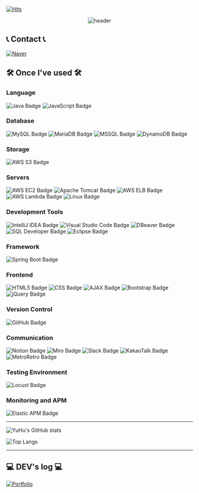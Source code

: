 [![Hits](https://hits.seeyoufarm.com/api/count/incr/badge.svg?url=https%3A%2F%2Fgithub.com%2FYuHaRee%2Fhit-counter)](https://hits.seeyoufarm.com)

<div align="center">
  <img src="https://capsule-render.vercel.app/api?type=waving&color=gradient&height=200&section=header&text=YuHu's%20GitHub&fontSize=90" alt="header">
</div>



<!--<a href="https://github.com/imysh578"><img align="center" style="height:180px" src="https://github-readme-stats.vercel.app/api?username=YuHaRee&show_icons=true&include_all_commits=true&theme=nord&hide_border=true" alt="SOKURI's github stats" /></a>
<a href="https://github.com/imysh578"><img align="center" style="height:180px" src="https://github-readme-stats.vercel.app/api/top-langs/?username=YuHaRee&layout=compact&theme=nord&hide_border=true" /></a>-->


## 📞 Contact 📞
[![Naver](https://img.shields.io/badge/Naver-03C75A?style=for-the-badge&logo=naver&logoColor=white)](mailto:paekrng7@naver.com)

## 🛠️ Once I've used 🛠️

### Language
![Java Badge](https://img.shields.io/badge/-Java-007396?style=flat&logo=java&logoColor=white)
![JavaScript Badge](https://img.shields.io/badge/-JavaScript-F7DF1E?style=flat&logo=javascript&logoColor=black)

### Database
![MySQL Badge](https://img.shields.io/badge/-MySQL-4479A1?style=flat&logo=mysql&logoColor=white)
![MariaDB Badge](https://img.shields.io/badge/-MariaDB-003545?style=flat&logo=mariadb&logoColor=white)
![MSSQL Badge](https://img.shields.io/badge/-Microsoft%20SQL%20Server-CC2927?style=flat&logo=microsoft-sql-server&logoColor=white)
![DynamoDB Badge](https://img.shields.io/badge/-DynamoDB-4053D6?style=flat&logo=amazon-dynamodb&logoColor=white)

### Storage
![AWS S3 Badge](https://img.shields.io/badge/-AWS%20S3-569A31?style=flat&logo=amazon-s3&logoColor=white)

### Servers
![AWS EC2 Badge](https://img.shields.io/badge/-AWS%20EC2-FF9900?style=flat&logo=amazon-ec2&logoColor=white)
![Apache Tomcat Badge](https://img.shields.io/badge/-Apache%20Tomcat-F8DC75?style=flat&logo=apache-tomcat&logoColor=black)
![AWS ELB Badge](https://img.shields.io/badge/-AWS%20ELB-FF9900?style=flat&logo=amazon-aws&logoColor=white)
![AWS Lambda Badge](https://img.shields.io/badge/-AWS%20Lambda-FF9900?style=flat&logo=aws-lambda&logoColor=white)
![Linux Badge](https://img.shields.io/badge/-Linux-FCC624?style=flat&logo=linux&logoColor=black)

### Development Tools
![IntelliJ IDEA Badge](https://img.shields.io/badge/-IntelliJ%20IDEA-000000?style=flat&logo=intellij-idea&logoColor=white)
![Visual Studio Code Badge](https://img.shields.io/badge/-Visual%20Studio%20Code-007ACC?style=flat&logo=visual-studio-code&logoColor=white)
![DBeaver Badge](https://img.shields.io/badge/-DBeaver-1D2C4C?style=flat&logo=dbeaver&logoColor=white)
![SQL Developer Badge](https://img.shields.io/badge/-SQL%20Developer-F80000?style=flat&logo=oracle&logoColor=white)
![Eclipse Badge](https://img.shields.io/badge/-Eclipse%20IDE-2C2255?style=flat&logo=eclipse-ide&logoColor=white)

### Framework
![Spring Boot Badge](https://img.shields.io/badge/-Spring%20Boot-6DB33F?style=flat&logo=spring-boot&logoColor=white)

### Frontend
![HTML5 Badge](https://img.shields.io/badge/-HTML5-E34F26?style=flat&logo=html5&logoColor=white)
![CSS Badge](https://img.shields.io/badge/-CSS3-1572B6?style=flat&logo=css3)
![AJAX Badge](https://img.shields.io/badge/-AJAX-0055FF?style=flat&logo=javascript&logoColor=white)
![Bootstrap Badge](https://img.shields.io/badge/-Bootstrap-563D7C?style=flat&logo=bootstrap&logoColor=white)
![jQuery Badge](https://img.shields.io/badge/-jQuery-0769AD?style=flat&logo=jquery&logoColor=white)

### Version Control
![GitHub Badge](https://img.shields.io/badge/-GitHub-181717?style=flat&logo=github&logoColor=white)

### Communication
![Notion Badge](https://img.shields.io/badge/-Notion-000000?style=flat&logo=notion&logoColor=white)
![Miro Badge](https://img.shields.io/badge/-Miro-050038?style=flat&logo=miro&logoColor=yellow)
![Slack Badge](https://img.shields.io/badge/-Slack-4A154B?style=flat&logo=slack&logoColor=white)
![KakaoTalk Badge](https://img.shields.io/badge/-KakaoTalk-FFEB00?style=flat&logo=kakaotalk&logoColor=black)
![MetroRetro Badge](https://img.shields.io/badge/MetroRetro-2E2E2E?style=flat&logo=retroarch&logoColor=white)

### Testing Environment
![Locust Badge](https://img.shields.io/badge/-Locust-57A143?style=flat&logo=locust&logoColor=white)

### Monitoring and APM
![Elastic APM Badge](https://img.shields.io/badge/-Elastic%20APM-005571?style=flat&logo=elastic&logoColor=white)

<!-- 
### Design Tools
![Photoshop Badge](https://img.shields.io/badge/-Photoshop-31A8FF?style=flat&logo=adobe-photoshop&logoColor=white)
![Illustrator Badge](https://img.shields.io/badge/-Illustrator-FF9A00?style=flat&logo=adobe-illustrator&logoColor=white)
-->


<hr>

![YuHu's GitHub stats](https://github-readme-stats.vercel.app/api?username=YuHaRee&show_icons=true&theme=radical)

![Top Langs](https://github-readme-stats.vercel.app/api/top-langs/?username=YuHaRee&layout=compact&theme=radical)

<hr>

## 💻 DEV's log 💻
[![Portfolio](https://img.shields.io/badge/Portfolio-007BFF?style=flat&logo=portfolio&logoColor=white)](http://paekrng3.co.kr)
<!-- [![Wiki Badge](https://img.shields.io/badge/Wiki-000000?style=flat&logo=wiki&logoColor=white)](https://your-wiki-link.com) -->
